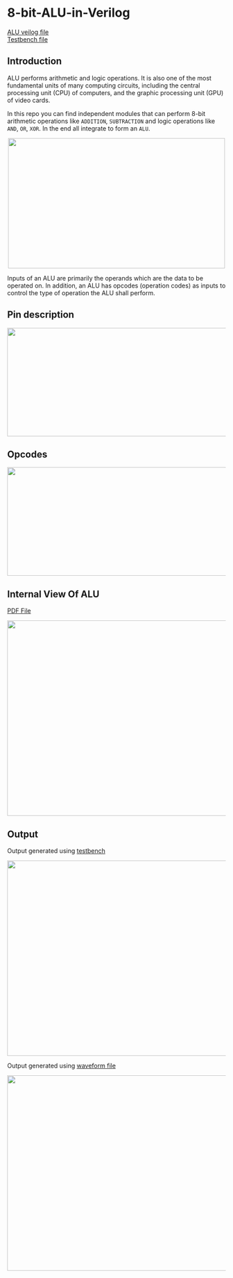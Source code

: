 # 8-bit-ALU-in-Verilog

[ALU veilog file](alu8bit.v)  
[Testbench file](testbench_alu.v)

## Introduction
ALU performs arithmetic and logic operations. It is also one of the most fundamental units of many computing circuits, including the central processing unit (CPU) of computers, and the graphic processing unit (GPU) of video cards.

In this repo you can find independent modules that can perform 8-bit arithmetic operations like `ADDITION`, `SUBTRACTION` and logic operations like `AND`, `OR`, `XOR`. In the end all integrate to form an `ALU`.

<p align='center'>
    <img src='assets/alu_block.PNG' width=500 height=300>
</p>

Inputs of an ALU are primarily the operands which are the data to be operated on. In addition, an ALU has opcodes (operation codes) as inputs to control the type of operation the ALU shall perform.


## Pin description  

<p align = 'center'>
    <img src='assets/pin_table.PNG' width=700 height=250>
</p>


## Opcodes  

<p align = 'center'>
    <img src='assets/opcode_table.PNG' width=700 height=250>
</p>

## Internal View Of ALU  

[PDF File](assets/alu.pdf)
<p align = 'center'>
    <img src='assets/alu_schematic_diagram.PNG' width=800 height=450>
</p>


## Output

Output generated using [testbench](testbench_alu.v)
<p align = 'center'>
    <img src='assets/testbench_output.PNG' width=800 height=450>
</p>


Output generated using [waveform file](Waveform.vwf)
<p align = 'center'>
    <img src='assets/add_output.PNG' width=800 height=450>
</p>
